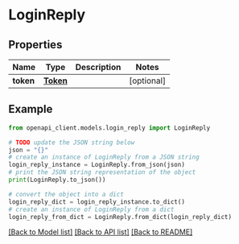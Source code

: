 # LoginReply


## Properties

Name | Type | Description | Notes
------------ | ------------- | ------------- | -------------
**token** | [**Token**](Token.md) |  | [optional] 

## Example

```python
from openapi_client.models.login_reply import LoginReply

# TODO update the JSON string below
json = "{}"
# create an instance of LoginReply from a JSON string
login_reply_instance = LoginReply.from_json(json)
# print the JSON string representation of the object
print(LoginReply.to_json())

# convert the object into a dict
login_reply_dict = login_reply_instance.to_dict()
# create an instance of LoginReply from a dict
login_reply_from_dict = LoginReply.from_dict(login_reply_dict)
```
[[Back to Model list]](../README.md#documentation-for-models) [[Back to API list]](../README.md#documentation-for-api-endpoints) [[Back to README]](../README.md)


